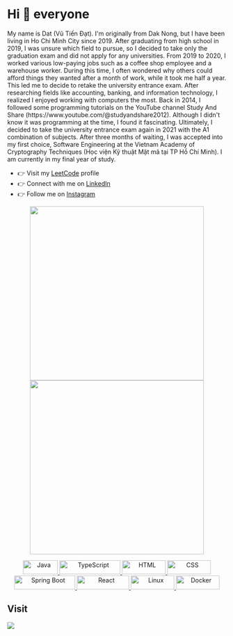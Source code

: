 # Hi 👋 everyone
<p>My name is Dat (Vũ Tiến Đạt). I'm originally from Dak Nong, but I have been living in Ho Chi Minh City since 2019.
After graduating from high school in 2019, I was unsure which field to pursue, so I decided to take only the graduation exam and did not apply for any universities.
From 2019 to 2020, I worked various low-paying jobs such as a coffee shop employee and a warehouse worker. During this time, I often wondered why others could afford things they wanted after a month of work, while it took me half a year. This led me to decide to retake the university entrance exam.
After researching fields like accounting, banking, and information technology, I realized I enjoyed working with computers the most. Back in 2014, I followed some programming tutorials on the YouTube channel Study And Share (https://www.youtube.com/@studyandshare2012). Although I didn't know it was programming at the time, I found it fascinating.
Ultimately, I decided to take the university entrance exam again in 2021 with the A1 combination of subjects. After three months of waiting, I was accepted into my first choice, Software Engineering at the Vietnam Academy of Cryptography Techniques (Học viện Kỹ thuật Mật mã tại TP Hồ Chí Minh). I am currently in my final year of study.</p>


<!-- - 🌐 Visit my [Portfolio website](https://vutiendat3601.github.io/) for more information and to get in touch. -->
<ul>
<!--   <li>👉 My application <a href="https://beatbuddy.io.vn">Beat Buddy</a>, an online streaming music application</li> -->
<!--   <li>👉 View my <a href="https://bit.ly/vutiendat3601-cv">Curriculum Vitae</a></li> -->
  <li>👉 Visit my <a href="https://leetcode.com/vutiendat3601">LeetCode</a> profile</li>
  <li>👉 Connect with me on <a href="https://www.linkedin.com/in/dat-vu-526a8a1a5">LinkedIn</a></li>
  <li>👉 Follow me on <a href="https://www.instagram.com/vutiendat3601">Instagram</a></li>
</ul>

<p align="center">
  <img src="https://github-readme-stats.vercel.app/api?username=vutiendat3601&show_icons=true&theme=bear" width="400">
  <img src="https://github-readme-streak-stats.herokuapp.com?user=vutiendat3601&theme=dark&hide_border=true" width="400">
</p>

<p align="center">
  <a href="https://openjdk.org/" target="_blank">
    <img src="https://img.shields.io/badge/Java-ED8B00?logo=openjdk&logoColor=white" alt="Java" width="80" height="32">
  </a>
  <a href="https://www.typescriptlang.org/" target="_blank">
    <img src="https://shields.io/badge/TypeScript-3178C6?logo=TypeScript&logoColor=FFF" alt="TypeScript" width="140" height="32">
  </a>
  <a href="https://developer.mozilla.org/en-US/docs/Web/HTML" target="_blank">
    <img src="https://img.shields.io/badge/HTML-%23E34F26.svg?logo=html5&logoColor=white" alt="HTML" width="100" height="32">
  </a>
  <a href="https://developer.mozilla.org/en-US/docs/Web/CSS" target="_blank">
    <img src="https://img.shields.io/badge/CSS-%231572B6.svg?logo=css3&logoColor=white" alt="CSS" width="100" height="32">
  </a>
  <a href="https://spring.io/projects/spring-boot" target="_blank">
    <img src="https://img.shields.io/badge/SpringBoot-6DB33F?logo=Spring&logoColor=white" alt="Spring Boot" width="140" height="32">
  </a>
  <a href="https://react.dev/" target="_blank">
    <img src="https://shields.io/badge/react-black?logo=react&color=23272F" alt="React" width="120" height="32">
  </a>
  <a href="https://www.docker.com/" target="_blank">
    <img src="https://img.shields.io/badge/Linux-FCC624?logo=linux&color=9f9f9f&logoColor=black" alt="Linux" width="100" height="32">
  </a>
  <a href="https://www.docker.com/" target="_blank">
    <img src="https://img.shields.io/badge/Docker-%232496ED.svg?logo=docker&logoColor=white" alt="Docker" width="100" height="32">
  </a>
</p>

<h2>Visit</h3>
<img src="https://profile-counter.glitch.me/vutiendat3601/count.svg"/>
